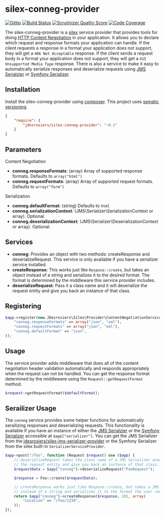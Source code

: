 silex-conneg-provider
=====================

[![Gittip](http://img.shields.io/gittip/jdesrosiers.svg)](https://www.gittip.com/jdesrosiers/)
[![Build Status](https://travis-ci.org/jdesrosiers/silex-conneg-provider.png?branch=master)](https://travis-ci.org/jdesrosiers/silex-conneg-provider)
[![Scrutinizer Quality Score](https://scrutinizer-ci.com/g/jdesrosiers/silex-conneg-provider/badges/quality-score.png?s=3b40bf693eeed775332adc6dce0a0d5d6d22562b)](https://scrutinizer-ci.com/g/jdesrosiers/silex-conneg-provider/)
[![Code Coverage](https://scrutinizer-ci.com/g/jdesrosiers/silex-conneg-provider/badges/coverage.png?s=236af0823e81210b6d6f75ccb2952df1a45f7fa4)](https://scrutinizer-ci.com/g/jdesrosiers/silex-conneg-provider/)

The silex-conneg-provider is a [silex](https://github.com/fabpot/Silex) service provider that provides tools for doing
[HTTP Content Negotiation](http://www.w3.org/Protocols/rfc2616/rfc2616-sec12.html) in your application.  It allows you
to declare which request and response formats your application can handle.  If the client requests a response in a
format your application does not support, they will get a `406 Not Acceptable` response.  If the client sends a request
body in a format your application does not support, they will get a `415 Unsupported Media Type` response.  There is also
a service to make it easy to automatically serialize responses and deserialize requests using
[JMS Serialzier](http://jmsyst.com/libs/serializer) or
[Symfony Serializer](http://symfony.com/doc/current/components/serializer.html).

Installation
------------
Install the silex-conneg-provider using [composer](http://getcomposer.org/).  This project uses
[sematic versioning](http://semver.org/).

```json
{
    "require": {
        "jdesrosiers/silex-conneg-provider": "~0.1"
    }
}
```

Parameters
----------
Content Negotiation
* **conneg.responseFormats**: (array) Array of supported response formats.  Defaults to `array("html")`
* **conneg.requestFormats**: (array) Array of supported request formats.  Defaults to `array("form")`

Serialization
* **conneg.defaultFormat**: (string) Defaults to `html`
* **conneg.serializationContext**: (JMS\Serializer\SerializationContext or array).  Optional.
* **conneg.deserializationContext**: (JMS\Serializer\DeserializationContext or array).  Optional.

Services
--------
* **conneg**: Provides an object with two methods: createResponse and deserializeRequest.  This service is only
  available if you have a serializer service installed.
 * **createResponse**: This works just like `Respose::create`, but takes an object instead of a string and serializes it
   to the desired format.  The format is determined by the middleware this service provider includes.
 * **deserializeRequest**: Pass it a class name and it will deserialize the request entity and give you back an instance
   of that class.

Registering
-----------
```php
$app->register(new JDesrosiers\Silex\Provider\ContentNegotiationServiceProvider(), array(
    "conneg.responseFormats" => array("json", "xml"),
    "conneg.requestFormats" => array("json", "xml"),
    "conneg.defaultFormat" => "json",
));
```

Usage
-----
The service provider adds middleware that does all of the content negotiation header validation automatically and
responds appropriately when the request can not be handled.  You can get the response format determined by the
middleware using the `Request::getRequestFormat` method.

```php
$request->getRequestFormat($defaultFormat);
```

Serailizer Usage
----------------
The `conneg` service provides some helper functions for automatically serailizing responses and deserializing requests.
This functionality is available if you have an instance of either the [JMS Serialzier](http://jmsyst.com/libs/serializer)
or the [Symfony Serializer](http://symfony.com/doc/current/components/serializer.html) accessible at
`$app["serializer"]`.  You can get the JMS Serializer from the
[jdesrosiers/silex-jms-serializer-provider](https://github.com/jdesrosiers/silex-jms-serializer-provider) or the Symfony
Serializer from the silex built-in `SerializerServiceProvider`.

```php
$app->post("/foo", function (Request $request) use ($app) {
    // deserializeRequest takes the class name of a JMS Serializer annotated class and will deserialize
    // the request entity and give you back an instance of that class.
    $requestData = $app["conneg"]->deserializeRequest("FooRequest");

    $response = Foo::create($requestData);

    // createResponse works just like Respose::create, but takes a JMS Serializer annotated object
    // instead of a string and serializes it to the format the user requested.
    return $app["conneg"]->createResponse($response, 201, array(
        "Location" => "/foo/1234",
    ));
});
```
